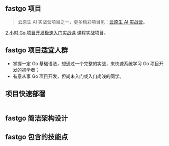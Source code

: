 ## fastgo 项目

> 云原生 AI 实战营项目之一，更多精彩项目见：[云原生 AI 实战营](https://konglingfei.com/)。

[2 小时 Go 项目开发极速入门实战课]() 课程实战项目。

## fastgo 项目适宜人群

- 掌握一定 Go 基础语法，想通过一个完整的实战，来快速系统学习 Go 项目开发的初学者；
- 有意从事 Go 项目开发，但尚未入门或入门尚浅的同学。

## 项目快速部署

```bash
```

## fastgo 简洁架构设计

## fastgo 包含的技能点



